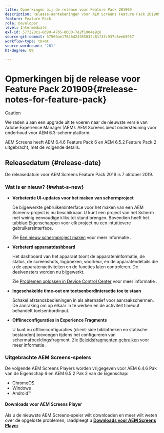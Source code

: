 ```yaml
---
title: Opmerkingen bij de release voor Feature Pack 201909
description: Release-aantekeningen voor AEM Screens Feature Pack 201909, uitgebracht op 31 juli 2019.
feature: Feature Pack
role: Developer
level: Intermediate
exl-id: 577228c1-8d90-47b5-8600-7e2f1004e928
source-git-commit: 67560ae17646424985032c81f33c937c6eeb5957
workflow-type: tm+mt
source-wordcount: '281'
ht-degree: 0%

---
```


# Opmerkingen bij de release voor Feature Pack 201909{#release-notes-for-feature-pack}

>[!CAUTION]
>
>We raden u aan een upgrade uit te voeren naar de nieuwste versie van Adobe Experience Manager (AEM). AEM Screens biedt ondersteuning voor onderhoud voor AEM 6.3-schermplatform.

AEM Screens heeft AEM 6.4.6 Feature Pack 6 en AEM 6.5.2 Feature Pack 2 uitgebracht, met de volgende details.

## Releasedatum {#release-date}

De releasedatum voor AEM Screens Feature Pack 2019 is 7 oktober 2019.

### Wat is er nieuw? {#what-s-new}

* **Verbeterde UI-updates voor het maken van schermproject**

  De bijgewerkte gebruikersinterface voor het maken van een AEM Screens-project is nu beschikbaar. U kunt een project van het Scherm met weinig eenvoudige kliks tot stand brengen. Bovendien heeft het tabblad Eigenschappen voor elk project nu een intuïtievere gebruikersinterface.

  Zie [Een nieuw schermproject maken](creating-a-screens-project.md) voor meer informatie .

* **Verbeterd apparaatdashboard**

  Het dashboard van het apparaat toont de apparateninformatie, de status, de screenshots, logboeken, voorkeur, en de apparatendetails die u de apparatenactiviteiten en de functies laten controleren. De deelvensters worden nu bijgewerkt.

  Zie [Problemen oplossen in Device Control Center](monitoring-screens.md) voor meer informatie .

* **Ingeschakelde time-out om toetsenbordinteractie toe te staan**

  Schakel afstandsbedieningen in als alternatief voor aanraakschermen. De aanraking om op elkaar in te werken en de activiteit timeout behandelt toetsenbordinput.

* **Offlineconfiguraties in Experience Fragments**

  U kunt nu offlineconfiguraties (client-side bibliotheken en statische bestanden) toevoegen tijdens het configureren van schermafbeeldingsfragment.
Zie [Beleidsfragmenten gebruiken](experience-fragments-in-screens.md) voor meer informatie .

### Uitgebrachte AEM Screens-spelers

De volgende AEM Screens Players worden vrijgegeven voor AEM 6.4.6 Pak van de Eigenschap 6 en AEM 6.5.2 Pak 2 van de Eigenschap:

* ChromeOS
* Windows
* Android™

#### Downloads voor AEM Screens Player

Als u de nieuwste AEM Screens-speler wilt downloaden en meer wilt weten over de opgeloste problemen, raadpleegt u [**Downloads voor AEM Screens Player**](https://download.macromedia.com/screens/).
